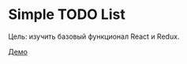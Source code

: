 # Simple TODO List

Цель: изучить базовый функционал React и Redux.

[Демо](https://syuzi22.github.io/todolist/)
